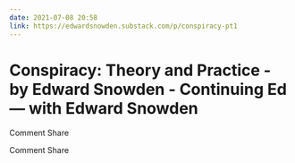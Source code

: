 ```yaml
---
date: 2021-07-08 20:58
link: https://edwardsnowden.substack.com/p/conspiracy-pt1
---
```


# Conspiracy: Theory and Practice - by Edward Snowden - Continuing Ed  — with Edward Snowden



Comment
Share



Comment
Share
